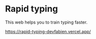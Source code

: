 # Rapid typing

This web helps you to train typing faster.

https://rapid-typing-devfabien.vercel.app/
